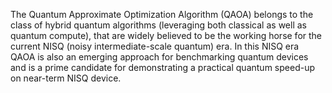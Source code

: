 The Quantum Approximate Optimization Algorithm (QAOA) belongs to the class of hybrid quantum algorithms (leveraging both classical as well as quantum compute), that are widely believed to be the working horse for the current NISQ (noisy intermediate-scale quantum) era. In this NISQ era QAOA is also an emerging approach for benchmarking quantum devices and is a prime candidate for demonstrating a practical quantum speed-up on near-term NISQ device.

<!--
[metadata-name]: Quantum Approximate Optimization Algorithm
[metadata-tags]: Textbook
[metadata-url]: https://github.com/amazon-braket/amazon-braket-algorithm-library/tree/main/src/braket/experimental/algorithms/quantum_approximate_optimization
-->

